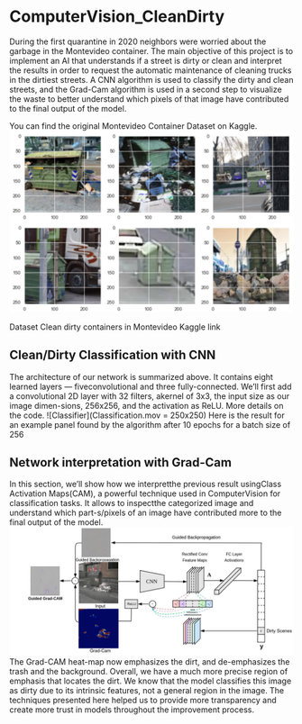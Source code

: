 # ComputerVision_CleanDirty

During the first quarantine in 2020 neighbors were worried about the garbage in the Montevideo container. The main objective of this project is to implement an AI that understands if a street is dirty or clean and interpret the results in order to request the automatic maintenance of cleaning trucks in the dirtiest streets. A CNN algorithm is used to classify the dirty and clean streets, and the Grad-Cam algorithm is used in a second step to visualize the waste to better understand which pixels of that image have contributed to the final output  of  the  model. 

You can find the original Montevideo Container Dataset on Kaggle.
![Dataset](Dataset.png)

Dataset Clean dirty containers in Montevideo Kaggle link

## Clean/Dirty Classification with CNN
The architecture of our network is summarized above.  It contains eight learned layers — fiveconvolutional  and  three  fully-connected.   We’ll first add a convolutional 2D layer with 32 filters, akernel of 3x3, the input size as our image dimen-sions, 256x256, and the activation as ReLU. More details on the code.
![Classifier](Classification.mov = 250x250)
Here is the result for an example panel found by the algorithm after 10 epochs for a batch size of 256

## Network interpretation with Grad-Cam 
In  this  section,   we’ll  show  how  we  interpretthe previous result usingClass Activation Maps(CAM), a powerful technique used in ComputerVision for classification tasks. It allows to inspectthe categorized image and understand which part-s/pixels of an image have contributed more to the final  output  of  the  model.
![GradCam](GradCam.jpeg)
The Grad-CAM heat-map now emphasizes the dirt, and de-emphasizes the trash and the background. Overall, we have a much more precise region of emphasis that locates the dirt. We know that the model classifies this image as dirty due to its intrinsic features, not a general region in the image. The techniques presented here helped us to provide more transparency and create more trust in models throughout the improvement process.
